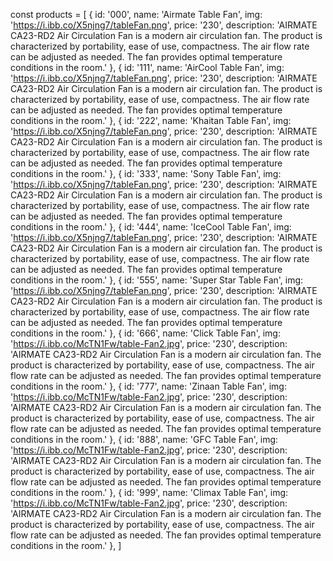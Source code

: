 const products = [
    {
        id: '000',
        name: 'Airmate Table Fan',
        img: 'https://i.ibb.co/X5njng7/tableFan.png',
        price: '230',
        description: 'AIRMATE CA23-RD2 Air Circulation Fan is a modern air circulation fan. The product is characterized by portability, ease of use, compactness. The air flow rate can be adjusted as needed. The fan provides optimal temperature conditions in the room.'
    },
    {
        id: '111',
        name: 'AirCool Table Fan',
        img: 'https://i.ibb.co/X5njng7/tableFan.png',
        price: '230',
        description: 'AIRMATE CA23-RD2 Air Circulation Fan is a modern air circulation fan. The product is characterized by portability, ease of use, compactness. The air flow rate can be adjusted as needed. The fan provides optimal temperature conditions in the room.'
    },
    {
        id: '222',
        name: 'Khaitan Table Fan',
        img: 'https://i.ibb.co/X5njng7/tableFan.png',
        price: '230',
        description: 'AIRMATE CA23-RD2 Air Circulation Fan is a modern air circulation fan. The product is characterized by portability, ease of use, compactness. The air flow rate can be adjusted as needed. The fan provides optimal temperature conditions in the room.'
    },
    {
        id: '333',
        name: 'Sony Table Fan',
        img: 'https://i.ibb.co/X5njng7/tableFan.png',
        price: '230',
        description: 'AIRMATE CA23-RD2 Air Circulation Fan is a modern air circulation fan. The product is characterized by portability, ease of use, compactness. The air flow rate can be adjusted as needed. The fan provides optimal temperature conditions in the room.'
    },
    {
        id: '444',
        name: 'IceCool Table Fan',
        img: 'https://i.ibb.co/X5njng7/tableFan.png',
        price: '230',
        description: 'AIRMATE CA23-RD2 Air Circulation Fan is a modern air circulation fan. The product is characterized by portability, ease of use, compactness. The air flow rate can be adjusted as needed. The fan provides optimal temperature conditions in the room.'
    },
    {
        id: '555',
        name: 'Super Star Table Fan',
        img: 'https://i.ibb.co/X5njng7/tableFan.png',
        price: '230',
        description: 'AIRMATE CA23-RD2 Air Circulation Fan is a modern air circulation fan. The product is characterized by portability, ease of use, compactness. The air flow rate can be adjusted as needed. The fan provides optimal temperature conditions in the room.'
    },
    {
        id: '666',
        name: 'Click Table Fan',
        img: 'https://i.ibb.co/McTN1Fw/table-Fan2.jpg',
        price: '230',
        description: 'AIRMATE CA23-RD2 Air Circulation Fan is a modern air circulation fan. The product is characterized by portability, ease of use, compactness. The air flow rate can be adjusted as needed. The fan provides optimal temperature conditions in the room.'
    },
    {
        id: '777',
        name: 'Zinaan Table Fan',
        img: 'https://i.ibb.co/McTN1Fw/table-Fan2.jpg',
        price: '230',
        description: 'AIRMATE CA23-RD2 Air Circulation Fan is a modern air circulation fan. The product is characterized by portability, ease of use, compactness. The air flow rate can be adjusted as needed. The fan provides optimal temperature conditions in the room.'
    },
    {
        id: '888',
        name: 'GFC Table Fan',
        img: 'https://i.ibb.co/McTN1Fw/table-Fan2.jpg',
        price: '230',
        description: 'AIRMATE CA23-RD2 Air Circulation Fan is a modern air circulation fan. The product is characterized by portability, ease of use, compactness. The air flow rate can be adjusted as needed. The fan provides optimal temperature conditions in the room.'
    },
    {
        id: '999',
        name: 'Climax Table Fan',
        img: 'https://i.ibb.co/McTN1Fw/table-Fan2.jpg',
        price: '230',
        description: 'AIRMATE CA23-RD2 Air Circulation Fan is a modern air circulation fan. The product is characterized by portability, ease of use, compactness. The air flow rate can be adjusted as needed. The fan provides optimal temperature conditions in the room.'
    },
]
